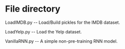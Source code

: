 # File directory
LoadIMDB.py -- Load/Build pickles for the IMDB dataset.

LoadYelp.py -- Load the Yelp dataset.

VanillaRNN.py -- A simple non-pre-training RNN model.
